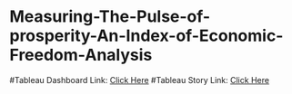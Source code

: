 # Measuring-The-Pulse-of-prosperity-An-Index-of-Economic-Freedom-Analysis
#Tableau Dashboard Link:
[Click Here](https://public.tableau.com/app/profile/jambugolam.charan/viz/TableauDashboard_17509937785030/Dashboard1?publish=yes)
#Tableau Story Link:
[Click Here](https://public.tableau.com/app/profile/jambugolam.charan/viz/story_17509463756920/Story1?publish=yes)

